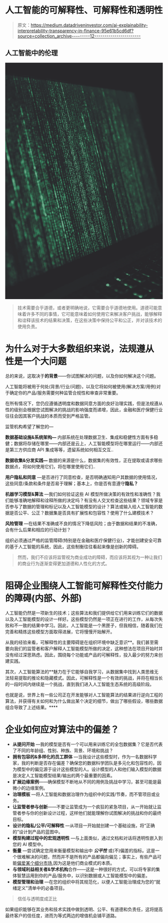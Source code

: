 # 人工智能的可解释性、可解释性和透明性

> 原文：<https://medium.datadriveninvestor.com/ai-explainability-interpretability-transparency-in-finance-95e61b5cd6df?source=collection_archive---------12----------------------->

## 人工智能中的伦理

![](img/c1bf2ff2f02c81bada412533a347cc69.png)

> 技术需要合乎道德，或者更明确地说，它需要合乎道德地使用。道德可能意味着许多不同的事情，它可能意味着如何使用它来解决客户挑战，能够解释和诠释该技术的结果和决策，在这些决策中保持公平和公正，并对该技术的使用负责。

# 为什么**对于大多数组织来说，法规遵从性是一个大问题**

总的来说，这取决于**的背景**——你试图解决的问题，以及你如何解决这个问题。

人工智能将被用于何处(背景/行业/问题)，以及它将如何被使用(解决方案/用例)对于确定你的产品/服务需要何种监管合规性和审查非常重要。

在所有情况下，您仍应遵循透明度和数据同意方面的良好治理实践，但是法规遵从性的级别会根据您试图解决的挑战的影响强度而递增，因此，金融和医疗保健行业往往会因其客户挑战的本质而受到严格监管。

监管机构希望了解您的—

**数据基础设施&系统架构—** 内部系统在处理数据卫生、集成和稳健性方面有多稳健；数据将存储在哪里——内部还是云上，人工智能模型将在哪里运行——内部还是第三方供应商 API 集成等等，遗留系统如何相互交互..

**数据收集&分发实践—** 数据的来源是什么，数据集的有效性，正在提取或请求哪些数据点，将如何使用它们，将在哪里使用它们..

**用户隐私和同意** —是否进行了同意检查，是否明确通知用户其数据的使用情况，这些同意/条款和条件是否易于理解；基本上，你是否有意遵守**隐私？**

**机器学习模型&算法** —我们如何验证这些 AI 模型所做决策的有效性和准确性？我们能够准确地解释和诠释所做的决定吗？有没有人交叉检查这些结果？领域专家是否参与了数据的管理和标记以及人工智能模型的设计？算法或输入给人工智能的数据是否公平、公正？数据集是否具有扩展性和包容性？使用了什么建模技术？

**风险管理** —在结果不准确或不良的情况下降低风险；由于数据和结果的不准确，会有什么后果和相应的行动计划？

组织必须通过严格的监管障碍(特别是在金融和医疗保健行业)，才能创建安全可靠的基于人工智能的系统，因此，这些制衡往往看起来像是创新的障碍。

> 然而，我们不应该将监管视为商业成功的障碍，而应该将其视为一种让我们的商业行为逐渐变得更加道德和人性化的方式。

# **阻碍企业围绕人工智能可解释性交付能力的障碍(内部、外部)**

人工智能仍然是一项新生的技术；这些算法和我们提供给它们用来训练它们的数据以及人工智能模型的设计一样好。这些模型仍然是一项正在进行的工作，从每次失败和不一致的结果中学习。因此，人工智能是一个黑匣子，但我相信，随着我们在完善和精炼这些模型方面取得进展，它将慢慢开始解开。

从我的经验来看，可解释性的主要障碍是在组织环境中缺乏意识**。我们甚至需要向我们的监管者和客户解释人工智能模型所做的决定，这种想法在项目开始时并没有经过深思熟虑。因此，围绕每个功能或产品的可解释性，投入最少的努力来创建实践。

其次，人工智能算法的**魅力在于它能够自我学习，从数据集中找到人类思维无法轻易提取的推论和隐藏模式。因此，可解释性是一个有效的挑战，并将在相当长的一段时间内继续是一个挑战，直到我们进入人工智能生态系统的高级阶段。

也就是说，世界上有一些公司正在开发能够对人工智能算法的结果进行逆向工程的算法，并获得有关如何和为什么做出某个决定的细节，做出了哪些假设，哪些数据组合导致了上述结果。****

# 企业如何应对算法中的偏差？

*   **从提问开始** —我的模型是否有一个可以用来训练它的全包数据集？它是否代表了不同的年龄组、性别、种族、背景、环境和挑战？
*   **拥有包容的&多样化的员工群体** —当我设计这些模型时，作为一名数据科学家，我的判断是否存在偏差？确保您的数据科学团队是多元化和包容性的，因为模型中的偏见源于设计这些模型的人。设计模型的人和他们输入模型的数据是决定人工智能模型结果/输出的两个最重要的因素。
*   **扩展边缘案例**——确保模型不断地从不同的用例及挑战中学习，甚至可能是最微小的边缘案例。
*   **治理模板** —将人工智能和数据治理作为组织中的实践/节奏，而不管项目或业务。
*   **让监管者参与创新**——不要让监管成为一个疯狂的紧急项目，从一开始就让监管者参与你的创新设计过程，这样他们就能理解你试图解决的挑战和你的最终目标。
*   **设计的隐私/公平/可解释性** —从项目一开始就创建一个基础设施，将“正确的”设计到产品的蓝图中。
*   **模型构建过程中的宏观透明性** —与上面类似，通过文档和对话将透明性嵌入到您的 AI 模型中。
*   **衡量** —尝试确定您用来衡量模型和输出中 ***公平性*** 或(不)偏差的指标。这是一个很难解决的问题，然而并不是所有的产品都偏向偏见；事实上，有些产品可能[偏爱某个细分市场](https://www.theverge.com/2020/2/7/21128236/gender-app-giggle-women-ai-screen-trans-social),因为这是他们商业模式的本质。
*   **与领域利益相关者&学术机构**合作——这是一种很好的方式，可以将专家的集体智慧运用到你的产品/服务中，以识别数据或人工智能模型中的偏差。
*   **模型管理和治理** —在您的组织中将其规范化，以便人工智能治理成为您的“就绪定义”清单中的必备项目。

> 信任与透明度成正比

如果组织能够在其业务和技术实践中做到透明、公平、有道德和负责任，这将提高最终客户的信任度，进而为等式两边的增值机会铺平道路。